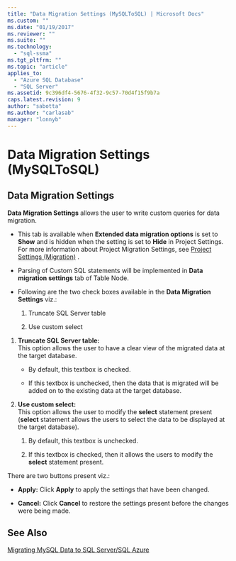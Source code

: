 ```yaml
---
title: "Data Migration Settings (MySQLToSQL) | Microsoft Docs"
ms.custom: ""
ms.date: "01/19/2017"
ms.reviewer: ""
ms.suite: ""
ms.technology: 
  - "sql-ssma"
ms.tgt_pltfrm: ""
ms.topic: "article"
applies_to: 
  - "Azure SQL Database"
  - "SQL Server"
ms.assetid: 9c396df4-5676-4f32-9c57-70d4f15f9b7a
caps.latest.revision: 9
author: "sabotta"
ms.author: "carlasab"
manager: "lonnyb"
---
```

# Data Migration Settings (MySQLToSQL)
  
## Data Migration Settings  
**Data Migration Settings** allows the user to write custom queries for data migration.  
  
-   This tab is available when **Extended data migration options** is set to **Show** and is hidden when the setting is set to **Hide** in Project Settings. For more information about Project Migration Settings, see [Project Settings (Migration)](http://msdn.microsoft.com/en-us/2a3cba9e-cd54-4a8b-b858-8fc4cf2580d9) .  
  
-   Parsing of Custom SQL statements will be implemented in **Data migration settings** tab of Table Node.  
  
-   Following are the two check boxes available in the **Data Migration Settings** viz.:  
  
    1.  Truncate SQL Server table  
  
    2.  Use custom select  
  
1.  **Truncate SQL Server table:**  
     This option allows the user to have a clear view of the migrated data at the target database.  
  
    -   By default, this textbox is checked.  
  
    -   If this textbox is unchecked, then the data that is migrated will be added on to the existing data at the target database.  
  
2.  **Use custom select:**  
     This option allows the user to modify the **select** statement present (**select** statement allows the users to select the data to be displayed at the target database).  
  
    1.  By default, this textbox is unchecked.  
  
    2.  If this textbox is checked, then it allows the users to modify the **select** statement present.  
  
There are two buttons present viz.:  
  
-   **Apply:** Click **Apply** to apply the settings that have been changed.  
  
-   **Cancel:** Click **Cancel** to restore the settings present before the changes were being made.  
  
## See Also  
[Migrating MySQL Data to SQL Server/SQL Azure](http://msdn.microsoft.com/en-us/a6a7f4d6-68aa-4a38-93bf-53eba0d7dc82)  
  
